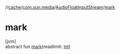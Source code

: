 //[cache](../../../index.md)/[com.sun.media](../index.md)/[AudioFloatInputStream](index.md)/[mark](mark.md)

# mark

[jvm]\
abstract fun [mark](mark.md)(readlimit: [Int](https://kotlinlang.org/api/latest/jvm/stdlib/kotlin/-int/index.html))
